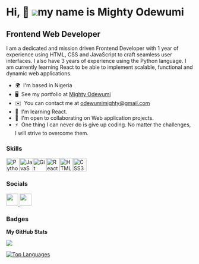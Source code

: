 Hi, 👋 ![](https://user-images.githubusercontent.com/18350557/176309783-0785949b-9127-417c-8b55-ab5a4333674e.gif)my name is Mighty Odewumi
======================================================================================================================================

Frontend Web Developer
----------------------

I am a dedicated and mission driven Frontend Developer with 1 year of experience using HTML, CSS and JavaScript to craft seamless user interfaces. I also have 3 years of experience using the Python language. I am currently learning React to be able to implement scalable, functional and dynamic web applications.

* 🌍  I'm based in Nigeria
* 🖥️  See my portfolio at [Mighty Odewumi](http://mighty-odewumi.w3spaces.com/portfolio-pdagl.html)
* ✉️  You can contact me at [odewumimighty@gmail.com](mailto:odewumimighty@gmail.com)
* 🧠  I'm learning React.
* 🤝  I'm open to collaborating on Web application projects.
* ⚡  One thing I can never do is give up coding. No matter the challenges, I will strive to overcome them.

### Skills


<p align="left">
<a href="https://www.python.org/" target="_blank" rel="noreferrer"><img src="https://raw.githubusercontent.com/danielcranney/readme-generator/main/public/icons/skills/python-colored.svg" width="36" height="36" alt="Python" /></a><a href="https://developer.mozilla.org/en-US/docs/Web/JavaScript" target="_blank" rel="noreferrer"><img src="https://raw.githubusercontent.com/danielcranney/readme-generator/main/public/icons/skills/javascript-colored.svg" width="36" height="36" alt="JavaScript" /></a><a href="https://git-scm.com/" target="_blank" rel="noreferrer"><img src="https://raw.githubusercontent.com/danielcranney/readme-generator/main/public/icons/skills/git-colored.svg" width="36" height="36" alt="Git" /></a><a href="https://reactjs.org/" target="_blank" rel="noreferrer"><img src="https://raw.githubusercontent.com/danielcranney/readme-generator/main/public/icons/skills/react-colored.svg" width="36" height="36" alt="React" /></a><a href="https://developer.mozilla.org/en-US/docs/Glossary/HTML5" target="_blank" rel="noreferrer"><img src="https://raw.githubusercontent.com/danielcranney/readme-generator/main/public/icons/skills/html5-colored.svg" width="36" height="36" alt="HTML5" /></a><a href="https://www.w3.org/TR/CSS/#css" target="_blank" rel="noreferrer"><img src="https://raw.githubusercontent.com/danielcranney/readme-generator/main/public/icons/skills/css3-colored.svg" width="36" height="36" alt="CSS3" /></a>
</p>


### Socials

<p align="left"> <a href="https://www.github.com/mighty-odewumi" target="_blank" rel="noreferrer"> <picture> <source media="(prefers-color-scheme: dark)" srcset="https://raw.githubusercontent.com/danielcranney/readme-generator/main/public/icons/socials/github-dark.svg" /> <source media="(prefers-color-scheme: light)" srcset="https://raw.githubusercontent.com/danielcranney/readme-generator/main/public/icons/socials/github.svg" /> <img src="https://raw.githubusercontent.com/danielcranney/readme-generator/main/public/icons/socials/github.svg" width="32" height="32" /> </picture> </a> <a href="https://www.linkedin.com/in/mighty-odewumi-843a59263" target="_blank" rel="noreferrer"> <picture> <source media="(prefers-color-scheme: dark)" srcset="https://raw.githubusercontent.com/danielcranney/readme-generator/main/public/icons/socials/linkedin-dark.svg" /> <source media="(prefers-color-scheme: light)" srcset="https://raw.githubusercontent.com/danielcranney/readme-generator/main/public/icons/socials/linkedin.svg" /> <img src="https://raw.githubusercontent.com/danielcranney/readme-generator/main/public/icons/socials/linkedin.svg" width="32" height="32" /> </picture> </a></p>

### Badges

<b>My GitHub Stats</b>

<a href="http://www.github.com/mighty-odewumi"><img src="https://github-readme-stats.vercel.app/api?username=mighty-odewumi&show_icons=true&hide=&count_private=true&title_color=0891b2&text_color=ffffff&icon_color=0891b2&bg_color=1c1917&hide_border=true&show_icons=true" /></a>

<a href="https://github.com/mighty-odewumi" align="left"><img src="https://github-readme-stats.vercel.app/api/top-langs/?username=mighty-odewumi&layout=compact&langs_count=4&title_color=0891b2&text_color=ffffff&icon_color=0891b2&bg_color=1c1917&hide_border=false&locale=en&custom_title=Top%20%Languages" alt="Top Languages" /></a>

<!-- <b>Top Repositories</b>

<div width="100%" align="center"><a href="https://github.com/mighty-odewumi/elements-app" align="left"><img align="left" width="45%" src="https://github-readme-stats.vercel.app/api/pin/?username=mighty-odewumi&repo=elements-app&title_color=0891b2&text_color=ffffff&icon_color=0891b2&bg_color=1c1917&hide_border=true&locale=en" /></a><a href="https://github.com/mighty-odewumi/react-project-9" align="right"><img align="right" width="45%" src="https://github-readme-stats.vercel.app/api/pin/?username=mighty-odewumi&repo=react-project-9&title_color=0891b2&text_color=ffffff&icon_color=0891b2&bg_color=1c1917&hide_border=true&locale=en" /></a></div><br /><br /><br /><br /><br /><br /><br /> -->

<!-- <br /><br /><br /><br /><br /> -->

<!-- <div width="100%" align="center"><a href="https://github.com/mighty-odewumi/switcheroo-image-gallery" align="left"><img align="left" width="45%" src="https://github-readme-stats.vercel.app/api/pin/?username=mighty-odewumi&repo=switcheroo-image-gallery&title_color=0891b2&text_color=ffffff&icon_color=0891b2&bg_color=1c1917&hide_border=true&locale=en" /></a><a href="https://github.com/mighty-odewumi/react-project-8" align="right"><img align="right" width="45%" src="https://github-readme-stats.vercel.app/api/pin/?username=mighty-odewumi&repo=react-project-8&title_color=0891b2&text_color=ffffff&icon_color=0891b2&bg_color=1c1917&hide_border=true&locale=en" /></a></div>
-->
